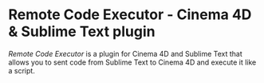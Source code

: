 # Remote Code Executor - Cinema 4D & Sublime Text plugin

*Remote Code Executor* is a plugin for Cinema 4D and Sublime Text
that allows you to sent code from Sublime Text to Cinema 4D and execute
it like a script.

